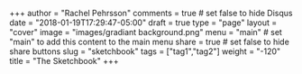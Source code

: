 +++
author = "Rachel Pehrsson"
comments = true	# set false to hide Disqus
date = "2018-01-19T17:29:47-05:00"
draft = true
type = "page"
layout = "cover"
image = "images/gradiant background.png"
menu = "main"		# set "main" to add this content to the main menu
share = true	# set false to hide share buttons
slug = "sketchbook"
tags = ["tag1","tag2"]
weight = "-120"
title = "The Sketchbook"
+++
